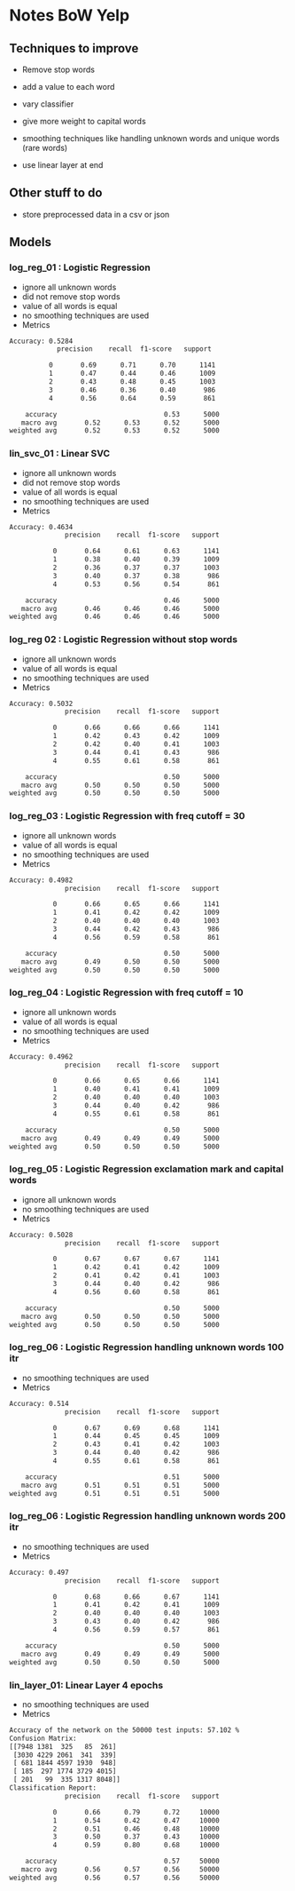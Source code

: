 # Notes BoW Yelp


## Techniques to improve

- Remove stop words
- add a value to each word
- vary classifier

- give more weight to capital words
- smoothing techniques like handling unknown words and unique words (rare words)
 
- use linear layer at end 


## Other stuff to do

- store preprocessed data in a csv or json

## Models

### log_reg_01 : Logistic Regression

- ignore all unknown words
- did not remove stop words
- value of all words is equal
- no smoothing techniques are used
- Metrics

```txt
Accuracy: 0.5284
            precision    recall  f1-score   support

          0       0.69      0.71      0.70      1141
          1       0.47      0.44      0.46      1009
          2       0.43      0.48      0.45      1003
          3       0.46      0.36      0.40       986
          4       0.56      0.64      0.59       861

    accuracy                           0.53      5000
   macro avg       0.52      0.53      0.52      5000
weighted avg       0.52      0.53      0.52      5000
```

### lin_svc_01 : Linear SVC

- ignore all unknown words
- did not remove stop words
- value of all words is equal
- no smoothing techniques are used
- Metrics

```txt
Accuracy: 0.4634
              precision    recall  f1-score   support

           0       0.64      0.61      0.63      1141
           1       0.38      0.40      0.39      1009
           2       0.36      0.37      0.37      1003
           3       0.40      0.37      0.38       986
           4       0.53      0.56      0.54       861

    accuracy                           0.46      5000
   macro avg       0.46      0.46      0.46      5000
weighted avg       0.46      0.46      0.46      5000
```

### log_reg 02 : Logistic Regression without stop words

- ignore all unknown words
- value of all words is equal
- no smoothing techniques are used
- Metrics

```txt
Accuracy: 0.5032
              precision    recall  f1-score   support

           0       0.66      0.66      0.66      1141
           1       0.42      0.43      0.42      1009
           2       0.42      0.40      0.41      1003
           3       0.44      0.41      0.43       986
           4       0.55      0.61      0.58       861

    accuracy                           0.50      5000
   macro avg       0.50      0.50      0.50      5000
weighted avg       0.50      0.50      0.50      5000
```

### log_reg_03 : Logistic Regression with freq cutoff = 30

- ignore all unknown words
- value of all words is equal
- no smoothing techniques are used
- Metrics

```txt
Accuracy: 0.4982
              precision    recall  f1-score   support

           0       0.66      0.65      0.66      1141
           1       0.41      0.42      0.42      1009
           2       0.40      0.40      0.40      1003
           3       0.44      0.42      0.43       986
           4       0.56      0.59      0.58       861

    accuracy                           0.50      5000
   macro avg       0.49      0.50      0.50      5000
weighted avg       0.50      0.50      0.50      5000
```

### log_reg_04 : Logistic Regression with freq cutoff = 10

- ignore all unknown words
- value of all words is equal
- no smoothing techniques are used
- Metrics

```txt
Accuracy: 0.4962
              precision    recall  f1-score   support

           0       0.66      0.65      0.66      1141
           1       0.40      0.41      0.41      1009
           2       0.40      0.40      0.40      1003
           3       0.44      0.40      0.42       986
           4       0.55      0.61      0.58       861

    accuracy                           0.50      5000
   macro avg       0.49      0.49      0.49      5000
weighted avg       0.50      0.50      0.50      5000
```

### log_reg_05 : Logistic Regression exclamation mark and capital words

- ignore all unknown words
- no smoothing techniques are used
- Metrics

```txt
Accuracy: 0.5028
              precision    recall  f1-score   support

           0       0.67      0.67      0.67      1141
           1       0.42      0.41      0.42      1009
           2       0.41      0.42      0.41      1003
           3       0.44      0.40      0.42       986
           4       0.56      0.60      0.58       861

    accuracy                           0.50      5000
   macro avg       0.50      0.50      0.50      5000
weighted avg       0.50      0.50      0.50      5000
```

### log_reg_06 : Logistic Regression handling unknown words 100 itr

- no smoothing techniques are used
- Metrics

```txt
Accuracy: 0.514
              precision    recall  f1-score   support

           0       0.67      0.69      0.68      1141
           1       0.44      0.45      0.45      1009
           2       0.43      0.41      0.42      1003
           3       0.44      0.40      0.42       986
           4       0.55      0.61      0.58       861

    accuracy                           0.51      5000
   macro avg       0.51      0.51      0.51      5000
weighted avg       0.51      0.51      0.51      5000
```

### log_reg_06 : Logistic Regression handling unknown words 200 itr

- no smoothing techniques are used
- Metrics

```txt
Accuracy: 0.497
              precision    recall  f1-score   support

           0       0.68      0.66      0.67      1141
           1       0.41      0.42      0.41      1009
           2       0.40      0.40      0.40      1003
           3       0.43      0.40      0.42       986
           4       0.56      0.59      0.57       861

    accuracy                           0.50      5000
   macro avg       0.49      0.49      0.49      5000
weighted avg       0.50      0.50      0.50      5000
```

### lin_layer_01: Linear Layer 4 epochs

- no smoothing techniques are used
- Metrics

```txt
Accuracy of the network on the 50000 test inputs: 57.102 %
Confusion Matrix:
[[7948 1381  325   85  261]
 [3030 4229 2061  341  339]
 [ 681 1844 4597 1930  948]
 [ 185  297 1774 3729 4015]
 [ 201   99  335 1317 8048]]
Classification Report:
              precision    recall  f1-score   support

           0       0.66      0.79      0.72     10000
           1       0.54      0.42      0.47     10000
           2       0.51      0.46      0.48     10000
           3       0.50      0.37      0.43     10000
           4       0.59      0.80      0.68     10000

    accuracy                           0.57     50000
   macro avg       0.56      0.57      0.56     50000
weighted avg       0.56      0.57      0.56     50000
```
